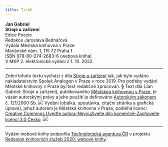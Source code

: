 ```yaml
---
title: Tiráž
---
```


**Jan Gabriel    
Stroje a zařízení**  
Edice Poezie  
Redakce Jaroslava Bednářová  
Vydala Městská knihovna v Praze  
Mariánské nám. 1, 115 72 Praha 1  
ISBN 978-80-274-2683-6 (webová kniha)  
V MKP 2. elektronické vydání z 1. 10. 2022.

***

Znění tohoto textu vychází z díla [Stroje a zařízení](https://search.mlp.cz/cz/titul/stroje-a-zarizeni/4498412/) tak, jak bylo vydáno nakladatelstvím Spolek Analogon v Praze v roce 2019. Pro potřeby vydání Městské knihovny v Praze byl text redakčně zpracován.
**§**
Text díla (Jan Gabriel: Stroje a zařízení), publikovaného [Městskou knihovnou v Praze](https://www.mlp.cz/cz/), je vázán autorskými právy a jeho použití je definováno [Autorským zákonem](https://www.mkcr.cz/predpisy-zakonu-709.html) č. 121/2000 Sb.
![](../Images/image001.jpg)
Vydání (obálka, upoutávka, citační stránka a grafická úprava), jehož autorem je Městská knihovna v Praze, podléhá licenci [Creative Commons Uveďte autora-Nevyužívejte dílo komerčně-Zachovejte licenci 3.0 Česko](https://creativecommons.org/licenses/by-nc-sa/3.0/cz/).
![](../Images/image002.jpg)

***

Vydání webové knihy podpořila [Technologická agentura ČR](https://www.tacr.cz/) v projektu [Redesign knihovních služeb 2020: webové knihy](https://starfos.tacr.cz/cs/project/TL04000391).
